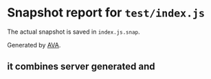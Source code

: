 # Snapshot report for `test/index.js`

The actual snapshot is saved in `index.js.snap`.

Generated by [AVA](https://ava.li).

## it combines server generated <link> and <style> tags with client side created <link> and <style> tags

> Snapshot 1

    `body {␊
      color: teal;␊
    }␊
    body {␊
      color: teal;␊
    }␊
    .server-style {␊
            counter-increment: 2;␊
          }.js-style { counter-increment: 3; }`

## it accepts a custom Chrome and Puppeteer version for use on AWS

> Snapshot 1

    `body {␊
      color: teal;␊
    }␊
    body {␊
      color: teal;␊
    }␊
    .server-style {␊
            counter-increment: 2;␊
          }.js-style { counter-increment: 3; }`
